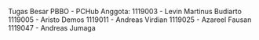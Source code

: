 Tugas Besar PBBO - PCHub
Anggota:
1119003 - Levin Martinus Budiarto
1119005 - Aristo Demos
1119011 - Andreas Virdian
1119025 - Azareel Fausan
1119047 - Andreas Jumaga

